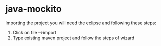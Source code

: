# java-mockito

Importing the project you will need the eclipse and following these steps:

1. Click on file-->import
2. Type existing maven project and follow the steps of wizard
